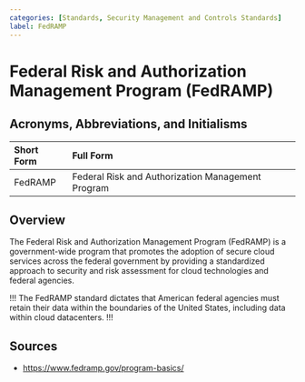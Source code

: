 ```yaml
---
categories: [Standards, Security Management and Controls Standards]
label: FedRAMP
---
```


# Federal Risk and Authorization Management Program (FedRAMP)

## Acronyms, Abbreviations, and Initialisms

Short Form | Full Form
:--- | :---
FedRAMP | Federal Risk and Authorization Management Program

## Overview

The Federal Risk and Authorization Management Program (FedRAMP) is a government-wide program that promotes the adoption of secure cloud services across the federal government by providing a standardized approach to security and risk assessment for cloud technologies and federal agencies.

!!!
The FedRAMP standard dictates that American federal agencies must retain their data within the boundaries of the United States, including data within cloud datacenters.
!!!

## Sources

- https://www.fedramp.gov/program-basics/